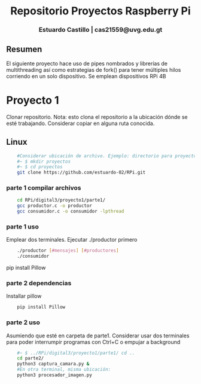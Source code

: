 <h1 align="center">Repositorio Proyectos Raspberry Pi</h1>

<h3 align="center"> Estuardo Castillo | cas21559@uvg.edu.gt</h3>


## Resumen

El siguiente proyecto hace uso de pipes nombrados y librerías de multithreading así como estrategias de fork() para tener múltiples hilos corriendo en un solo dispositivo. Se emplean dispositivos RPi 4B

# Proyecto 1

Clonar repositorio. 
Nota: esto clona el repositorio a la ubicación dónde se esté trabajando. Considerar copiar en alguna ruta conocida. 
## Linux
```bash
    #Considerar ubicación de archivo. Ejemplo: directorio para proyectos 
    #~ $ mkdir proyectos
    #~ $ cd proyectos
    git clone https://github.com/estuardo-02/RPi.git
```
### parte 1 compilar archivos
```bash
    cd RPi/digital3/proyecto1/parte1/
    gcc productor.c -o productor
    gcc consumidor.c -o consumidor -lpthread
```
### parte 1 uso
Emplear dos terminales. Ejecutar ./productor primero
```bash
    ./productor [#mensajes] [#productores]
    ./consumidor
```
pip install Pillow  
### parte 2 dependencias
Installar pillow 
```bash
    pip install Pillow
```
### parte 2 uso
Asumiendo que esté en carpeta de parte1. Considerar usar dos terminales para poder interrumpir programas con Ctrl+C o empujar a background
```bash
    #~ $ ../RPi/digital3/proyecto1/parte1/ cd ..
    cd parte2/
    python3 captura_camara.py &
    #En otra terminal, misma ubicación:
    python3 procesador_imagen.py
```
